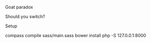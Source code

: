 Goat paradox

Should you switch?

Setup

compass compile sass/main.sass
bower install
php -S 127.0.0.1:8000

